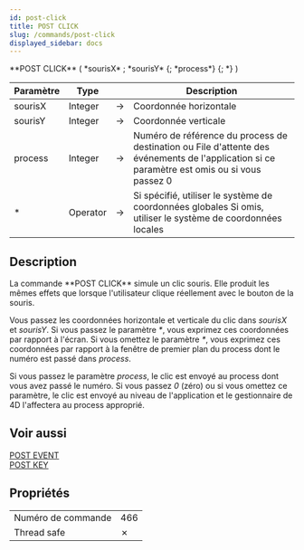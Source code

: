 ```yaml
---
id: post-click
title: POST CLICK
slug: /commands/post-click
displayed_sidebar: docs
---
```


<!--REF #_command_.POST CLICK.Syntax-->**POST CLICK** ( *sourisX* ; *sourisY* {; *process*} {; *} )<!-- END REF-->
<!--REF #_command_.POST CLICK.Params-->
| Paramètre | Type |  | Description |
| --- | --- | --- | --- |
| sourisX | Integer | &#8594;  | Coordonnée horizontale |
| sourisY | Integer | &#8594;  | Coordonnée verticale |
| process | Integer | &#8594;  | Numéro de référence du process de destination ou File d'attente des événements de l'application si ce paramètre est omis ou si vous passez 0 |
| * | Operator |  &#8594;  | Si spécifié, utiliser le système de coordonnées globales Si omis, utiliser le système de coordonnées locales |

<!-- END REF-->

## Description 

<!--REF #_command_.POST CLICK.Summary-->La commande **POST CLICK** simule un clic souris.<!-- END REF--> Elle produit les mêmes effets que lorsque l'utilisateur clique réellement avec le bouton de la souris.

Vous passez les coordonnées horizontale et verticale du clic dans *sourisX* et *sourisY*. Si vous passez le paramètre *\**, vous exprimez ces coordonnées par rapport à l'écran. Si vous omettez le paramètre *\**, vous exprimez ces coordonnées par rapport à la fenêtre de premier plan du process dont le numéro est passé dans *process*.

Si vous passez le paramètre *process*, le clic est envoyé au process dont vous avez passé le numéro. Si vous passez *0* (zéro) ou si vous omettez ce paramètre, le clic est envoyé au niveau de l'application et le gestionnaire de 4D l'affectera au process approprié.

## Voir aussi 

[POST EVENT](post-event.md)  
[POST KEY](post-key.md)  

## Propriétés

|  |  |
| --- | --- |
| Numéro de commande | 466 |
| Thread safe | &cross; |



